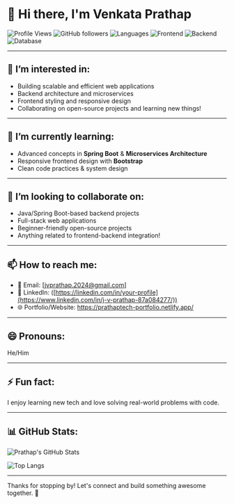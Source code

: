 # 👋 Hi there, I'm Venkata Prathap

![Profile Views](https://komarev.com/ghpvc/?username=prathap-369&style=flat-square)
![GitHub followers](https://img.shields.io/github/followers/prathap-369?style=social)
![Languages](https://img.shields.io/badge/Java-FullStack-blue)
![Frontend](https://img.shields.io/badge/Frontend-HTML%2FCSS%2FJS%2FBootstrap-blueviolet)
![Backend](https://img.shields.io/badge/Backend-Spring-orange)
![Database](https://img.shields.io/badge/Database-MySQL-green)

--- 

## 👀 I’m interested in:
- Building scalable and efficient web applications  
- Backend architecture and microservices  
- Frontend styling and responsive design  
- Collaborating on open-source projects and learning new things!

---

## 🌱 I’m currently learning:
- Advanced concepts in **Spring Boot** & **Microservices Architecture**  
- Responsive frontend design with **Bootstrap**  
- Clean code practices & system design

---

## 💞️ I’m looking to collaborate on:
- Java/Spring Boot-based backend projects  
- Full-stack web applications  
- Beginner-friendly open-source projects  
- Anything related to frontend-backend integration!
---

## 📫 How to reach me:
- 📧 Email: [jvprathap.2024@gmail.com]   
- 💼 LinkedIn: ([https://linkedin.com/in/your-profile](https://www.linkedin.com/in/j-v-prathap-87a084277/)) 
- 🌐 Portfolio/Website: https://prathaptech-portfolio.netlify.app/

---

## 😄 Pronouns:
He/Him

---
## ⚡ Fun fact:
I enjoy learning new tech and love solving real-world problems with code.


---

## 📊 GitHub Stats:

![Prathap's GitHub Stats](https://github-readme-stats.vercel.app/api?username=prathap-369&show_icons=true&theme=radical)

![Top Langs](https://github-readme-stats.vercel.app/api/top-langs/?username=prathap-369&layout=compact&theme=radical)

---

Thanks for stopping by! Let's connect and build something awesome together. 🙌

<!---
prathap-369/prathap-369 is a ✨ special ✨ repository because its `README.md` (this file) appears on your GitHub profile.
You can click the Preview link to take a look at your changes.
--->
